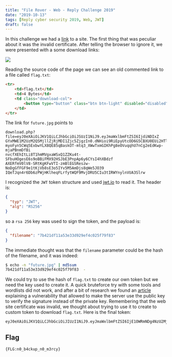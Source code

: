 ```yaml
---
title: "File Rover - Web - Reply Challenge 2019"
date: "2019-10-13"
tags: [Reply cyber security 2019, Web, JWT]
draft: false
---
```


In this challenge we had a [link](https://gamebox3.reply.it:20443/) to a site.
The first thing that was peculiar about it was the invalid certificate. After
telling the browser to ignore it, we were presented with a some download links:

![](https://res.cloudinary.com/dytfhf4l8/image/upload/blog/reply-2019/download.png)

Reading the source code of the page we can see an old commented link to a file
called `flag.txt`:
```html
<tr>
    <td>flag.txt</td>
    <td>4 Bytes</td>
    <td class="download-col">
        <button type="button" class="btn btn-light" disabled="disabled">EXPIRED</button>
    </td>
</tr>
```

The link for `future.jpg` points to
```
download.php?file=eyJ0eXAiOiJKV1QiLCJhbGciOiJSUzI1NiJ9.eyJmaWxlbmFtZSI6IjdiNDIxZ
GYxMWE1M2UzM2Q5MjllZjRjMDI1Zjc5ZjgzIn0.dNHioi9RiEpyUtcOD6G5CBXU0EUi2HTl05eOvkFec
myoFyn5CWq5ExbwYLX8QE85qBaskOT-mtq3_XWwTxmGIKhPg8eOVuqqhU7nCg2eEdKwp-mjaPBnmDfBi
nvcfXEhItLi8T1hmMVgxaWSxQ1ZZKu4t-SFbuHOgesE6s9oBBiFMX92HSJbE3PnpAp6y6CYsI4hXBdzf
AXERfmV0lV8-SRtKgKFwVTI-zmBlEGSReszw-NoDgGfFGF9e1tKjVb8sE3o5IYv5M5AmDjs8qWe5JO39
IQeTJqn4r6Db6zPWjHKlheqFLrfytWQF9MvjDRU5CIu3tIRWYnylnVUA3Slrw
```

I recognized the `JWT` token structure and used [jwt.io](https://jwt.io) to read
it. The header is:
```json
{
  "typ": "JWT",
  "alg": "RS256"
}
```
so a `rsa 256` key was used to sign the token, and the payload is:
```json
{
  "filename": "7b421df11a53e33d929ef4c025f79f83"
}
```

The immediate thought was that the `filename` parameter could be the hash of the
filename, and it was indeed:
```bash
$ echo -n "future.jpg" | md5sum
7b421df11a53e33d929ef4c025f79f83  -
```

We could try to use the hash of `flag.txt` to create our own token but we need
the key used to create it. A quick bruteforce try with some tools and wordlists
did not work, and after a bit of research we found an [article](https://habr.com/en/post/450054/) explaining a
vulnerability that allowed to make the server use the public key to verify the
signature instead of the private key. Remembering that the web site certificate
was invalid, we thought about trying to use it to create to custom token to
download `flag.txt`.
Here is the final token:
```
eyJ0eXAiOiJKV1QiLCJhbGciOiJIUzI1NiJ9.eyJmaWxlbmFtZSI6IjE1OWRmNDg4NzU2MjdlMmY3ZjY2ZGFlNTg0YzVlM2E1In0.gkPHJYEXF0WEpvwzI4FxDkFGoG6dpBvVMhq6ibsl28w
```

## Flag
```
{FLG:n0_b4ckup_n0_m3rcy}
```
